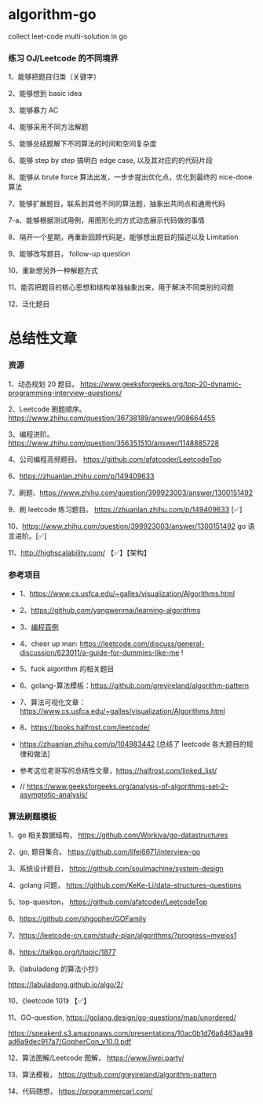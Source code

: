 # algorithm-go
collect leet-code multi-solution in go

### 练习 OJ/Leetcode 的不同境界

1、能够把题目归类（关键字）

2、能够想到 basic idea 

3、能够暴力 AC  

4、能够采用不同方法解题

5、能够总结题解下不同算法的时间和空间复杂度

6、能够 step by step 搞明白 edge case, 以及其对应的的代码片段

8、能够从 brute force 算法出发，一步步提出优化点，优化到最终的 nice-done 算法

7、能够扩展题目，联系到其他不同的算法题，抽象出共同点和通用代码

7-a、能够根据测试用例，用图形化的方式动态展示代码做的事情

8、隔开一个星期，再重新回顾代码是，能够想出题目的描述以及 Limitation 

9、能够改写题目， follow-up question

10、重新想另外一种解题方式

11、能否把题目的核心思想和结构单独抽象出来，用于解决不同类别的问题

12、泛化题目

# 总结性文章

### 资源
1、动态规划 20 题目。 https://www.geeksforgeeks.org/top-20-dynamic-programming-interview-questions/

2、Leetcode 刷题顺序。 https://www.zhihu.com/question/36738189/answer/908664455

3、编程进阶。https://www.zhihu.com/question/356351510/answer/1148885728

4、公司编程高频题目。 https://github.com/afatcoder/LeetcodeTop

6、https://zhuanlan.zhihu.com/p/149409633

7、刷题、https://www.zhihu.com/question/399923003/answer/1300151492

9、刷 leetcode 练习题目。 https://zhuanlan.zhihu.com/p/149409633 [✅]

10、https://www.zhihu.com/question/399923003/answer/1300151492 go 语言进阶。[✅]

11、http://highscalability.com/ 【✅】【架构】

### 参考项目
- 1、https://www.cs.usfca.edu/~galles/visualization/Algorithms.html

- 2、https://github.com/yangwenmai/learning-algorithms

- 3、[编程百例](https://www.zybuluo.com/Gestapo/note/32082)

- 4、cheer up man: https://leetcode.com/discuss/general-discussion/623011/a-guide-for-dummies-like-me !

- 5、fuck algorithm 的相关题目 

- 6、golang-算法模板：https://github.com/greyireland/algorithm-pattern

- 7、算法可视化文章：https://www.cs.usfca.edu/~galles/visualization/Algorithms.html

- 8、https://books.halfrost.com/leetcode/

- https://zhuanlan.zhihu.com/p/104983442 [总结了 leetcode 各大题目的规律和做法]

- 参考这位老哥写的总结性文章，https://halfrost.com/linked_list/

- // https://www.geeksforgeeks.org/analysis-of-algorithms-set-2-asymptotic-analysis/

### 算法刷题模板

1、go 相关数据结构， https://github.com/Workiva/go-datastructures 

2、go, 题目集合。 https://github.com/lifei6671/interview-go

3、系统设计题目， https://github.com/soulmachine/system-design 

4、golang 问题， https://github.com/KeKe-Li/data-structures-questions 

5、top-quesiton， https://github.com/afatcoder/LeetcodeTop 

6、https://github.com/shgopher/GOFamily

7、https://leetcode-cn.com/study-plan/algorithms/?progress=myeios1 

8、https://talkgo.org/t/topic/1877

9、《labuladong 的算法小抄》

https://labuladong.github.io/algo/2/

10、《leetcode 101》 【✅】

11、GO-question, https://golang.design/go-questions/map/unordered/

https://speakerd.s3.amazonaws.com/presentations/10ac0b1d76a6463aa98ad6a9dec917a7/GopherCon_v10.0.pdf

12、算法图解/Leetcode 图解， https://www.liwei.party/

13、算法模板， https://github.com/greyireland/algorithm-pattern 

14、代码随想， https://programmercarl.com/ 